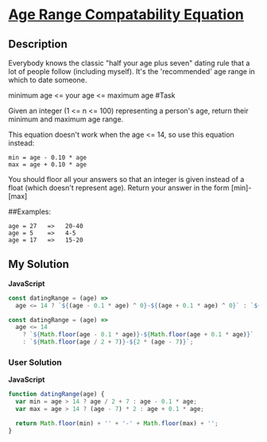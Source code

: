 # [Age Range Compatability Equation](https://www.codewars.com/kata/5803956ddb07c5c74200144e)

## Description

Everybody knows the classic "half your age plus seven" dating rule that a lot of people follow (including myself). It's the 'recommended' age range in which to date someone.

minimum age <= your age <= maximum age #Task

Given an integer (1 <= n <= 100) representing a person's age, return their minimum and maximum age range.

This equation doesn't work when the age <= 14, so use this equation instead:

```
min = age - 0.10 * age
max = age + 0.10 * age
```

You should floor all your answers so that an integer is given instead of a float (which doesn't represent age). Return your answer in the form [min]-[max]

##Examples:

```
age = 27   =>   20-40
age = 5    =>   4-5
age = 17   =>   15-20
```

## My Solution

**JavaScript**

```js
const datingRange = (age) =>
  age <= 14 ? `${(age - 0.1 * age) ^ 0}-${(age + 0.1 * age) ^ 0}` : `${(age / 2 + 7) ^ 0}-${2 * (age - 7)}`;
```

```js
const datingRange = (age) =>
  age <= 14
    ? `${Math.floor(age - 0.1 * age)}-${Math.floor(age + 0.1 * age)}`
    : `${Math.floor(age / 2 + 7)}-${2 * (age - 7)}`;
```

### User Solution

**JavaScript**

```js
function datingRange(age) {
  var min = age > 14 ? age / 2 + 7 : age - 0.1 * age;
  var max = age > 14 ? (age - 7) * 2 : age + 0.1 * age;

  return Math.floor(min) + '' + '-' + Math.floor(max) + '';
}
```

